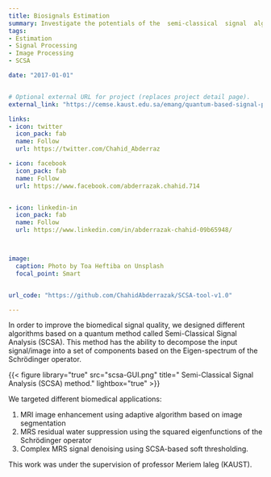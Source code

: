 ```yaml
---
title: Biosignals Estimation
summary: Investigate the potentials of the  semi-classical  signal  algorithm (SCSA) for biomedical signals processing: signal/image denoising, peak estimation.
tags:
- Estimation
- Signal Processing
- Image Processing
- SCSA

date: "2017-01-01"


# Optional external URL for project (replaces project detail page).
external_link: "https://cemse.kaust.edu.sa/emang/quantum-based-signal-processing"

links:
- icon: twitter
  icon_pack: fab
  name: Follow
  url: https://twitter.com/Chahid_Abderraz

- icon: facebook
  icon_pack: fab
  name: Follow
  url: https://www.facebook.com/abderrazak.chahid.714


- icon: linkedin-in
  icon_pack: fab
  name: Follow
  url: https://www.linkedin.com/in/abderrazak-chahid-09b65948/



image:
  caption: Photo by Toa Heftiba on Unsplash
  focal_point: Smart


url_code: "https://github.com/ChahidAbderrazak/SCSA-tool-v1.0"

---
```


In order to improve the biomedical signal quality, we designed different algorithms based on a quantum method called Semi-Classical Signal Analysis (SCSA). This method has the ability to decompose the input signal/image into a set of components based on the Eigen-spectrum of the Schrödinger operator.  

{{< figure library="true" src="scsa-GUI.png" title=" Semi-Classical Signal Analysis (SCSA) method." lightbox="true" >}}


We targeted different biomedical applications:

1. MRI image enhancement using adaptive algorithm based on image segmentation
2. MRS residual water suppression using the squared eigenfunctions of the Schrödinger operator
3. Complex MRS signal denoising using SCSA-based  soft thresholding.

This work was under the supervision of professor Meriem laleg (KAUST).

